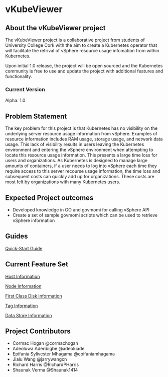 # vKubeViewer

## About the vKubeViewer project

The vKubeViewer project is a collaborative project from students of University College Cork with the aim to create a Kubernetes operator that will facilitate the retrival of vSphere resource usage infomation from within Kubernetes. 

Upon initial 1.0 release, the project will be open sourced and the Kubernetes community is free to use and update the project with additional features and functionality. 


### Current Version 
Alpha: 1.0

## Problem Statement

The key problem for this project is that Kubernetes has no visibility on the underlying server resource usage information from vSphere. Examples of resource information includes RAM usage, storage usage, and network data usage. This lack of visibility results in users leaving the Kubernetes environment and entering the vSphere environment when attempting to locate this resource usage information. This presents a large time loss for users and organizations. As Kubernetes is designed to manage large amounts of containers, if a user needs to log into vSphere each time they require access to this server recourse usage information, the time loss and subsequent costs can quickly add up for organizations. These costs are most felt by organizations with many Kubernetes users.  

## Expected Project outcomes

- Developed knowledge in GO and govmomi for calling vSphere API
- Create a set of sample govmomi scripts which can be used to retrieve vSphere information

## Guides

[Quick-Start Guide](https://github.com/vKubeViewer/vkubeviewer/blob/Richard/docs/QuickStartGuide.md) 


## Current Feature Set

[Host Information](https://github.com/vKubeViewer/vkubeviewer/blob/Richard/docs/HostInformation-Types.md)

[Node Information](https://github.com/vKubeViewer/vkubeviewer/blob/Richard/docs/VertualMachineInformation-Types.md)

[First Class Disk Information](https://github.com/vKubeViewer/vkubeviewer/blob/Richard/docs/FirstClassDiskInformation-Types.md)

[Tag Information](https://github.com/vKubeViewer/vkubeviewer/blob/Richard/docs/FirstClassDiskInformation-Types.md)

[Data Store Information](https://github.com/vKubeViewer/vkubeviewer/blob/Richard/docs/FirstClassDiskInformation-Types.md)


## Project Contributors

* Cormac Hogan @cormachogan </br>
* Adeoluwa Aderibigbe @adeoluade </br>
* Epifania Sylivester Mhagama @epifaniamhagama </br>
* Jialu Wang @jarrywangcn </br>
* Richard Harris @RichardPHarris </br>
* Shaunak Verma @Shaunak1414
